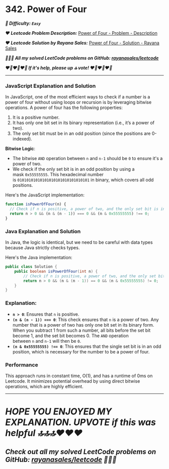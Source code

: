 # 342. Power of Four

**_🌱 Difficulty: `Easy`_**

**_❤️ Leetcode Problem Description:_** [Power of Four - Problem - Description](https://leetcode.com/problems/power-of-four/description/)

**_❤️ Leetcode Solution by Rayana Sales:_** [Power of Four - Solution - Rayana Sales](https://leetcode.com/problems/power-of-four/solutions/5716246/runtime-0ms-beats-100-simple-to-understand-java-javascript-solution)

**_💁🏻‍♀️ All my solved LeetCode problems on GitHub: [rayanasales/leetcode](https://github.com/rayanasales/leetcode)_**

**_❤️‍🔥❤️‍🔥❤️‍🔥 If it's help, please up 🔝 vote! ❤️‍🔥❤️‍🔥❤️‍🔥_**

---

### **JavaScript Explanation and Solution**

In JavaScript, one of the most efficient ways to check if a number is a power of four without using loops or recursion is by leveraging bitwise operations. A power of four has the following properties:

1. It is a positive number.
2. It has only one bit set in its binary representation (i.e., it’s a power of two).
3. The only set bit must be in an odd position (since the positions are 0-indexed).

**Bitwise Logic**:

- The bitwise `AND` operation between `n` and `n-1` should be `0` to ensure it's a power of two.
- We check if the only set bit is in an odd position by using a mask `0x55555555`. This hexadecimal number is `01010101010101010101010101010101` in binary, which covers all odd positions.

Here's the JavaScript implementation:

```js
function isPowerOfFour(n) {
  // Check if n is positive, a power of two, and the only set bit is in an odd position.
  return n > 0 && (n & (n - 1)) === 0 && (n & 0x55555555) !== 0;
}
```

### **Java Explanation and Solution**

In Java, the logic is identical, but we need to be careful with data types because Java strictly checks types.

Here's the Java implementation:

```java
public class Solution {
    public boolean isPowerOfFour(int n) {
        // Check if n is positive, a power of two, and the only set bit is in an odd position.
        return n > 0 && (n & (n - 1)) == 0 && (n & 0x55555555) != 0;
    }
}
```

### **Explanation:**

- **`n > 0`**: Ensures that `n` is positive.
- **`(n & (n - 1)) === 0`**: This check ensures that `n` is a power of two. Any number that is a power of two has only one bit set in its binary form. When you subtract 1 from such a number, all bits before the set bit become 1, and the set bit becomes 0. The `AND` operation between `n` and `n-1` will then be `0`.
- **`(n & 0x55555555) !== 0`**: This ensures that the single set bit is in an odd position, which is necessary for the number to be a power of four.

### **Performance**

This approach runs in constant time, O(1), and has a runtime of 0ms on Leetcode. It minimizes potential overhead by using direct bitwise operations, which are highly efficient.

---

# **_HOPE YOU ENJOYED MY EXPLANATION. UPVOTE if this was helpful 🔝🔝🔝❤️❤️❤️_**

## **_Check out all my solved LeetCode problems on GitHub: [rayanasales/leetcode](https://github.com/rayanasales/leetcode) 🤙😚🤘_**
